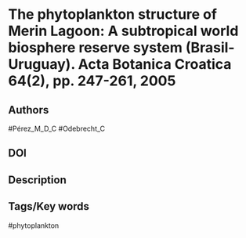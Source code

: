 # The phytoplankton structure of Merin Lagoon: A subtropical world biosphere reserve system (Brasil-Uruguay). Acta Botanica Croatica 64(2), pp. 247-261, 2005
## Authors
#Pérez_M_D_C #Odebrecht_C 
## DOI
 
## Description

## Tags/Key words
#phytoplankton 